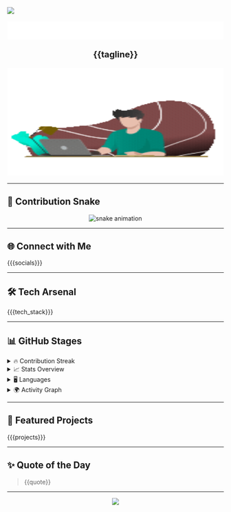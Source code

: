 <!-- Dynamic Stylish Profile -->

<!-- Top Wave -->
<img src="https://capsule-render.vercel.app/api?type=waving&color=gradient&height=100&section=header"/>

<p align="center">
  <img src="assets/typing.svg" alt="Typing SVG" />
</p>

<p align="center" style="font-size: 20px; font-weight: bold;">
   {{tagline}}
</p>

<p align="center">
  <img src="assets/banner.gif" alt="banner" width="100%" height="250">
</p>

---

## 🐍 Contribution Snake
<p align="center">
  <img src="https://raw.githubusercontent.com/{{username}}/{{username}}/output/github-contribution-grid-snake.svg" alt="snake animation"/>
</p>

---

<!-- rest of template... -->
## 🌐 Connect with Me
{{{socials}}}

---

## 🛠️ Tech Arsenal
{{{tech_stack}}}

---

## 📊 GitHub Stages
<details>
<summary>🔥 Contribution Streak</summary>
<p align="center">
  <img src="https://github-readme-streak-stats.herokuapp.com?user={{username}}&theme=radical" alt="streak"/>
</p>
</details>

<details>
<summary>📈 Stats Overview</summary>
<p align="center">
  <img src="https://github-readme-stats.vercel.app/api?username={{username}}&show_icons=true&theme=tokyonight" alt="stats"/>
</p>
</details>

<details>
<summary>🖥️ Languages</summary>
<p align="center">
  <img src="https://github-readme-stats.vercel.app/api/top-langs/?username={{username}}&layout=compact&theme=radical" alt="langs"/>
</p>
</details>

<details>
<summary>🌍 Activity Graph</summary>
<p align="center">
  <img src="https://github-readme-activity-graph.vercel.app/graph?username={{username}}&theme=tokyo-night" alt="activity graph"/>
</p>
</details>

---

## 🚀 Featured Projects
{{{projects}}}

---

## ✨ Quote of the Day
> {{quote}}

---

<p align="center">
  <img src="https://komarev.com/ghpvc/?username={{username}}&style=flat-square&color=blue"/>
</p>
